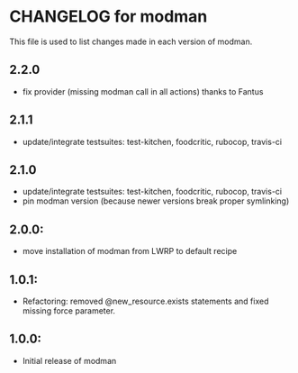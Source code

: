 # CHANGELOG for modman

This file is used to list changes made in each version of modman.

## 2.2.0

* fix provider (missing modman call in all actions) thanks to Fantus

## 2.1.1

* update/integrate testsuites: test-kitchen, foodcritic, rubocop, travis-ci

## 2.1.0

* update/integrate testsuites: test-kitchen, foodcritic, rubocop, travis-ci
* pin modman version (because newer versions break proper symlinking)

## 2.0.0:

* move installation of modman from LWRP to default recipe

## 1.0.1:

* Refactoring: removed @new_resource.exists statements and fixed missing force parameter.

## 1.0.0:

* Initial release of modman